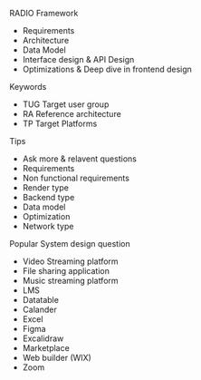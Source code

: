 RADIO Framework

- Requirements
- Architecture
- Data Model
- Interface design & API Design
- Optimizations & Deep dive in frontend design

Keywords

- TUG Target user group
- RA Reference architecture
- TP Target Platforms

Tips

- Ask more & relavent questions
- Requirements
- Non functional requirements
- Render type
- Backend type
- Data model
- Optimization
- Network type

Popular System design question

- Video Streaming platform
- File sharing application
- Music streaming platform
- LMS
- Datatable
- Calander
- Excel
- Figma
- Excalidraw
- Marketplace
- Web builder (WIX)
- Zoom
